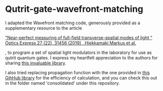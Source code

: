 # Qutrit-gate-wavefront-matching

I adapted the Wavefront matching code, generously provided as a supplementary resource to the article

["Near-perfect measuring of full-field transverse-spatial modes of light "
Optics Express 27 (22), 31456 (2019) , Hiekkamaki Markus et al.](https://opg.optica.org/oe/fulltext.cfm?uri=oe-27-22-31456&id=422327)

, to program a set of spatial light modulators in the laboratory for use as qutrit quantum gates. I express my heartfelt appreciation to the authors for sharing [this invaluable library](https://zenodo.org/records/3570622).

I also tried replacing propagation function with the one provided in [this GihHub library](https://github.com/yanleihu/Bluestein-Method) for the efficiency of calculation, and you can check this out in the folder named 'consolidated' under this repository.
